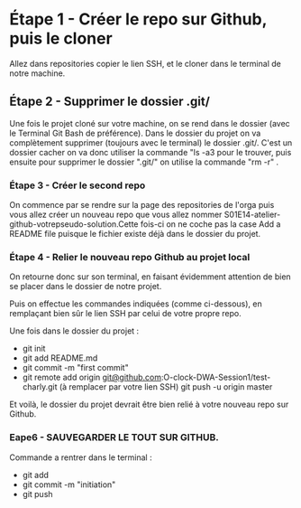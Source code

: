 # Étape 1 - Créer le repo sur Github, puis le cloner

Allez dans repositories copier le lien SSH, et le cloner dans le terminal de notre machine.

## Étape 2 - Supprimer le dossier .git/

Une fois le projet cloné sur votre machine, on se rend dans le dossier (avec le Terminal Git Bash de préférence). Dans le dossier du projet on va complètement supprimer (toujours avec le terminal) le dossier .git/. C'est un dossier cacher on va donc utiliser la commande "ls -a3 pour le trouver, puis ensuite pour supprimer le dossier ".git/" on utilise la commande "rm -r" .

### Étape 3 - Créer le second repo

On commence par se rendre sur la page des repositories de l'orga puis vous allez créer un nouveau repo que vous allez nommer S01E14-atelier-github-votrepseudo-solution.Cette fois-ci on ne coche pas la case Add a README file puisque le fichier existe déjà dans le dossier du projet.

### Étape 4 - Relier le nouveau repo Github au projet local

On retourne donc sur son terminal, en faisant évidemment attention de bien se placer dans le dossier de notre projet.

Puis on effectue les commandes indiquées (comme ci-dessous), en remplaçant bien sûr le lien SSH par celui de votre propre repo.

Une fois dans le dossier du projet :

* git init
* git add README.md
* git commit -m "first commit"
* git remote add origin git@github.com:O-clock-DWA-Session1/test-charly.git (à remplacer par votre lien SSH)
git push -u origin master

Et voilà, le dossier du projet devrait être bien relié à votre nouveau repo sur Github.

### Eape6 - SAUVEGARDER LE TOUT SUR GITHUB. 

Commande a rentrer dans le terminal : 
* git add
* git commit -m "initiation"
* git push
